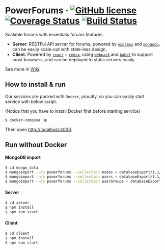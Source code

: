 # PowerForums &middot; [![GitHub license](https://img.shields.io/badge/license-MIT-blue.svg)](https://github.com/ratchetcloud/powerforums/blob/master/LICENSE) [![Coverage Status](https://coveralls.io/repos/github/ratchetcloud/powerforums/badge.svg)](https://coveralls.io/github/ratchetcloud/powerforums)  [![Build Status](https://travis-ci.org/ratchetcloud/powerforums.svg)](https://travis-ci.org/ratchetcloud/powerforums) 

Scalable forums with essentials forums features.


- **Server**: RESTFul API server for forums, powered by [`express`](http://expressjs.com/) and [`mongodb`](https://www.mongodb.com/), can be easily scale-out with state-less design.
- **Client**: Powered by [`react`](https://reactjs.org/) + [`redux`](https://redux.js.org/), using [`webpack`](https://webpack.js.org/) and [`babel`](https://babeljs.io/) to support most browsers, and can be deployed to static servers easily.

See more in [Wiki](https://github.com/ratchetcloud/powerforums/wiki).

## How to install & run
Our services are packed with `Docker`, proudly, so you can easily start service with below script.

(Notice that you have to install Docker first before starting service)

```bash
$ docker-compose up 
```

Then open [http://localhost:4000](http://localhost:4000).


## Run without Docker

#### MongoDB import
```bash
$ cd mongo_data
$ mongoimport --db powerforums --collection nodes < databaseExport/1.1/nodes.json
$ mongoimport --db powerforums --collection users < databaseExport/1.1/users.json
$ mongoimport --db powerforums --collection userGroups < databaseExport/1.1/userGroups.json
```

#### Server
```bash
$ cd server
$ npm install 
$ npm run start
```

#### Client
```bash
$ cd client
$ npm install
$ npm run start
```
